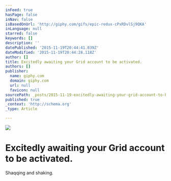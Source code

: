 ```yaml
---
inFeed: true
hasPage: false
inNav: false
isBasedOnUrl: 'http://giphy.com/gifs/epic-redux-cPxRDvlSj9QKA'
inLanguage: null
starred: false
keywords: []
description: ''
datePublished: '2015-11-19T20:44:41.839Z'
dateModified: '2015-11-19T20:44:28.118Z'
author: []
title: Excitedly awaiting your Grid account to be activated.
authors: []
publisher:
  name: giphy.com
  domain: giphy.com
  url: null
  favicon: null
sourcePath: _posts/2015-11-19-excitedly-awaiting-your-grid-account-to-be-activated.md
published: true
_context: 'http://schema.org'
_type: Article

---
```

![](https://media.giphy.com/media/cPxRDvlSj9QKA/giphy.gif)

# Excitedly awaiting your Grid account to be activated.

Shaqqing and shaking.